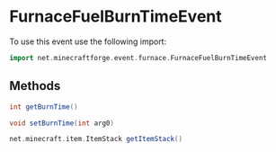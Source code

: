 # FurnaceFuelBurnTimeEvent

To use this event use the following import:
```groovy
import net.minecraftforge.event.furnace.FurnaceFuelBurnTimeEvent
```

## Methods
```groovy
int getBurnTime()
```

```groovy
void setBurnTime(int arg0)
```

```groovy
net.minecraft.item.ItemStack getItemStack()
```

